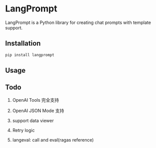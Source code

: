 # LangPrompt

LangPrompt is a Python library for creating chat prompts with template support.

## Installation

```bash
pip install langprompt
```

## Usage

## Todo


1. OpenAI Tools 完全支持
2. OpenAI JSON Mode 支持
3. support data viewer
5. Retry logic

10. langeval: call and eval(ragas reference)
